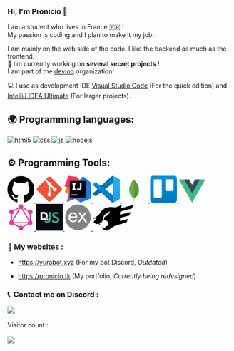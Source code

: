 

### Hi, I'm Pronicio 👋

I am a student who lives in France 🇫🇷 !  
My passion is coding and I plan to make it my job.<br>

I am mainly on the web side of the code. I like the backend as much as the frontend.  
🔭 I’m currently working on **several secret projects** !  
I am part of the [devioo](https://devioo.com/) organization! 

💻 I use as development IDE [Visual Studio Code](https://code.visualstudio.com/) (For the quick edition) and [IntelliJ IDEA Ultimate](https://www.jetbrains.com/idea/) (For larger projects).

## 🌍 Programming languages:

<p>
  <img alt="html5" src="https://img.shields.io/badge/-HTML5-E34F26?style=flat-square&logo=html5&logoColor=white" />
  <img alt="css" src="https://img.shields.io/badge/-CSS-00A6FF?style=flat-square&logo=css3&logoColor=white" />
  <img alt="js" src="https://img.shields.io/badge/-Javascript-FFEE00?style=flat-square&logo=javascript&logoColor=black" />
  <img alt="nodejs" src="https://img.shields.io/badge/-NodeJS-43853D?style=flat-square&logo=Node.js&logoColor=white" />
</p>


## ⚙️ Programming Tools:

<p>
  <a href="https://github.com" target="_blank">
    <img alt="github" width="60px" src="https://raw.githubusercontent.com/Pronicio/Pronicio/main/logo/github.svg"/>
  </a>
  <a href="https://git-scm.com/" target="_blank">
    <img alt="git" width="60px" src="https://raw.githubusercontent.com/Pronicio/Pronicio/main/logo/git.svg"/>
  </a>
  <a href="https://www.jetbrains.com/fr-fr/idea/" target="_blank">
    <img alt="idea-ultimate" width="60px" src="https://raw.githubusercontent.com/Pronicio/Pronicio/main/logo/IntelliJ_IDEA.svg"/>
  </a>
  <a href="https://code.visualstudio.com" target="_blank">
    <img alt="visualstudio" width="60px" src="https://raw.githubusercontent.com/Pronicio/Pronicio/main/logo/Visual_Studio_Code.svg"/>
  </a>
  <a href="https://www.mongodb.com" target="_blank">
    <img alt="mongodb" width="60px" src="https://raw.githubusercontent.com/Pronicio/Pronicio/main/logo/MongoDB.svg"/>
  </a>
  <a href="https://trello.com" target="_blank">
    <img alt="trello" width="60px" src="https://raw.githubusercontent.com/Pronicio/Pronicio/main/logo/trello.svg"/>
  </a>
  <a href="https://vuejs.org" target="_blank">
    <img alt="vue" width="60px" src="https://raw.githubusercontent.com/Pronicio/Pronicio/main/logo/Vue.js.svg"/>
  </a>
  <a href="https://graphql.org" target="_blank">
    <img alt="graphql" width="60px" src="https://raw.githubusercontent.com/Pronicio/Pronicio/main/logo/GraphQL.svg"/>
  </a>
  <a href="https://discord.js.org" target="_blank">
    <img alt="discordjs" width="60px" src="https://raw.githubusercontent.com/Pronicio/Pronicio/main/logo/discordjs.png"/>
  </a>
  <a href="https://expressjs.com" target="_blank">
    <img alt="expressjs" width="60px" src="https://raw.githubusercontent.com/Pronicio/Pronicio/main/logo/expressjs.png"/>
  </a>
  <a href="https://www.fastify.io" target="_blank">
    <img alt="fastify" width="90px" src="https://raw.githubusercontent.com/Pronicio/Pronicio/main/logo/fastify.svg"/>
  </a>
</p>


### 🚩 My websites :

- https://yurabot.xyz (For my bot Discord, *Outdated*)

- https://pronicio.tk (My portfolio, *Currently being redesigned*)
  
  
### <p>📞 &nbsp;Contact me on Discord :</p>
<p>
  <img src="https://discord.c99.nl/widget/theme-4/477582590329749504.png">
</p>
  
<p align="left">
  Visitor count :<br><br>
  <img src="https://profile-counter.glitch.me/Pronicio/count.svg" />
</p>
